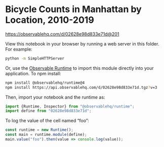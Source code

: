 # Bicycle Counts in Manhattan by Location, 2010-2019

https://observablehq.com/d/02628e98d833e71d@201

View this notebook in your browser by running a web server in this folder. For
example:

~~~sh
python -m SimpleHTTPServer
~~~

Or, use the [Observable Runtime](https://github.com/observablehq/runtime) to
import this module directly into your application. To npm install:

~~~sh
npm install @observablehq/runtime@4
npm install https://api.observablehq.com/d/02628e98d833e71d.tgz?v=3
~~~

Then, import your notebook and the runtime as:

~~~js
import {Runtime, Inspector} from "@observablehq/runtime";
import define from "02628e98d833e71d";
~~~

To log the value of the cell named “foo”:

~~~js
const runtime = new Runtime();
const main = runtime.module(define);
main.value("foo").then(value => console.log(value));
~~~
